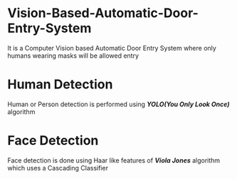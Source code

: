 # Vision-Based-Automatic-Door-Entry-System
It is a Computer Vision based Automatic Door Entry System where only humans wearing masks will be allowed entry

# Human Detection
Human or Person detection is performed using ***YOLO(You Only Look Once)*** algorithm

# Face Detection
Face detection is done using Haar like features of ***Viola Jones*** algorithm which uses a Cascading Classifier